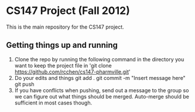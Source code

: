 CS147 Project (Fall 2012)
================
This is the main repository for the CS147 project.

Getting things up and running
----------------
1. Clone the repo by running the following command in the directory you want to keep the project file in
	'git clone https://github.com/rcchen/cs147-pharmville.git'
2. Do your edits and things
	git add .
	git commit -m "Insert message here"
	git push
3. If you have conflicts when pushing, send out a message to the group so we can figure out what things should be merged. Auto-merge should be sufficient in most cases though.

